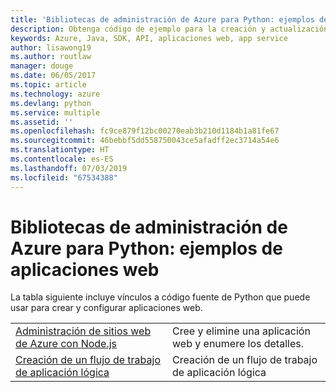 ```yaml
---
title: 'Bibliotecas de administración de Azure para Python: ejemplos de aplicaciones web'
description: Obtenga código de ejemplo para la creación y actualización de aplicaciones web de Azure hospedadas en App Service mediante las bibliotecas de administración de Azure para Python.
keywords: Azure, Java, SDK, API, aplicaciones web, app service
author: lisawong19
ms.author: routlaw
manager: douge
ms.date: 06/05/2017
ms.topic: article
ms.technology: azure
ms.devlang: python
ms.service: multiple
ms.assetid: ''
ms.openlocfilehash: fc9ce879f12bc00270eab3b210d1184b1a81fe67
ms.sourcegitcommit: 46bebbf5dd558750043ce5afadff2ec3714a54e6
ms.translationtype: HT
ms.contentlocale: es-ES
ms.lasthandoff: 07/03/2019
ms.locfileid: "67534388"
---
```

# <a name="azure-management-libraries-for-python-samples-for-web-apps"></a>Bibliotecas de administración de Azure para Python: ejemplos de aplicaciones web

La tabla siguiente incluye vínculos a código fuente de Python que puede usar para crear y configurar aplicaciones web. 

|||
|---|---|
| [Administración de sitios web de Azure con Node.js][1] | Cree y elimine una aplicación web y enumere los detalles. |
| [Creación de un flujo de trabajo de aplicación lógica][2] | Creación de un flujo de trabajo de aplicación lógica |

[1]: https://azure.microsoft.com/resources/samples/app-service-web-python-manage
[2]: python-sdk-azure-samples-logic-app-workflow.md


